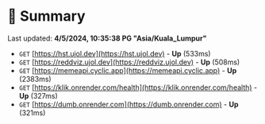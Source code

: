 # 📖 Summary
Last updated: **4/5/2024, 10:35:38 PG "Asia/Kuala_Lumpur"**

- `GET` [https://hst.ujol.dev](https://hst.ujol.dev) - **Up** (533ms)
- `GET` [https://reddviz.ujol.dev](https://reddviz.ujol.dev) - **Up** (508ms)
- `GET` [https://memeapi.cyclic.app](https://memeapi.cyclic.app) - **Up** (2383ms)
- `GET` [https://klik.onrender.com/health](https://klik.onrender.com/health) - **Up** (327ms)
- `GET` [https://dumb.onrender.com](https://dumb.onrender.com) - **Up** (321ms)
